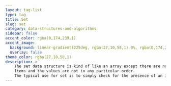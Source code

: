 ```yaml
---
layout: tag-list
type: tag
title: Set
slug: set
category: data-structures-and-algorithms
sidebar: false
accent_color: rgba(0,174,239,1)
accent_image:
  background: linear-gradient(225deg, rgba(27,10,58,1) 0%, rgba(0,174,239,1) 80%)
  overlay: false
theme_color: rgba(27,10,58,1)
description: >
    The set data structure is kind of like an array except there are no duplicate.
    Items and the values are not in any particular order. 
    The typical use for set is to simply check for the presence of an item.
---
```


